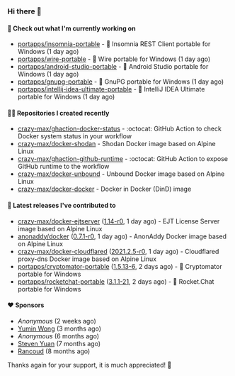 ### Hi there 👋

#### 👷 Check out what I'm currently working on

- [portapps/insomnia-portable](https://github.com/portapps/insomnia-portable) - 🚀 Insomnia REST Client portable for Windows (1 day ago)
- [portapps/wire-portable](https://github.com/portapps/wire-portable) - 🚀 Wire portable for Windows (1 day ago)
- [portapps/android-studio-portable](https://github.com/portapps/android-studio-portable) - 🚀 Android Studio portable for Windows (1 day ago)
- [portapps/gnupg-portable](https://github.com/portapps/gnupg-portable) - 🚀 GnuPG portable for Windows (1 day ago)
- [portapps/intellij-idea-ultimate-portable](https://github.com/portapps/intellij-idea-ultimate-portable) - 🚀 IntelliJ IDEA Ultimate portable for Windows  (1 day ago)

#### 👨‍💻 Repositories I created recently

- [crazy-max/ghaction-docker-status](https://github.com/crazy-max/ghaction-docker-status) - :octocat: GitHub Action to check Docker system status in your workflow
- [crazy-max/docker-shodan](https://github.com/crazy-max/docker-shodan) - Shodan Docker image based on Alpine Linux
- [crazy-max/ghaction-github-runtime](https://github.com/crazy-max/ghaction-github-runtime) - :octocat: GitHub Action to expose GitHub runtime to the workflow
- [crazy-max/docker-unbound](https://github.com/crazy-max/docker-unbound) - Unbound Docker image based on Alpine Linux
- [crazy-max/docker-docker](https://github.com/crazy-max/docker-docker) - Docker in Docker (DinD) image

#### 🚀 Latest releases I've contributed to

- [crazy-max/docker-ejtserver](https://github.com/crazy-max/docker-ejtserver) ([1.14-r0](https://github.com/crazy-max/docker-ejtserver/releases/tag/1.14-r0), 1 day ago) - EJT License Server image based on Alpine Linux 
- [anonaddy/docker](https://github.com/anonaddy/docker) ([0.7.1-r0](https://github.com/anonaddy/docker/releases/tag/0.7.1-r0), 1 day ago) - AnonAddy Docker image based on Alpine Linux
- [crazy-max/docker-cloudflared](https://github.com/crazy-max/docker-cloudflared) ([2021.2.5-r0](https://github.com/crazy-max/docker-cloudflared/releases/tag/2021.2.5-r0), 1 day ago) - Cloudflared proxy-dns Docker image based on Alpine Linux
- [portapps/cryptomator-portable](https://github.com/portapps/cryptomator-portable) ([1.5.13-6](https://github.com/portapps/cryptomator-portable/releases/tag/1.5.13-6), 2 days ago) - 🚀 Cryptomator portable for Windows
- [portapps/rocketchat-portable](https://github.com/portapps/rocketchat-portable) ([3.1.1-21](https://github.com/portapps/rocketchat-portable/releases/tag/3.1.1-21), 2 days ago) - 🚀 Rocket.Chat portable for Windows 

#### ❤️ Sponsors
- _Anonymous_ (2 weeks ago)
- [Yumin Wong](https://github.com/itsbagpack) (3 months ago)
- _Anonymous_ (6 months ago)
- [Steven Yuan](https://github.com/syuan100) (7 months ago)
- [Rancoud](https://github.com/rancoud) (8 months ago)

Thanks again for your support, it is much appreciated! 🙏
